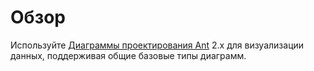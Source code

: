 # Обзор

Используйте <a href="https://ant-design-charts.antgroup.com/" target="_blank"> Диаграммы проектирования Ant</a> 2.x для визуализации данных, поддерживая общие базовые типы диаграмм.
